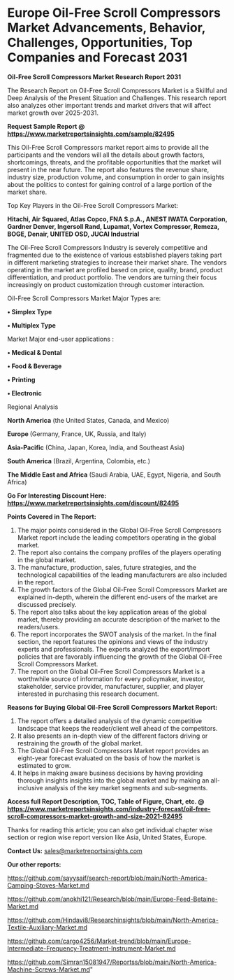  # Europe Oil-Free Scroll Compressors Market Advancements, Behavior, Challenges, Opportunities, Top Companies and Forecast 2031

<strong>Oil-Free Scroll Compressors Market Research Report 2031</strong>

The Research Report on Oil-Free Scroll Compressors Market is a Skillful and Deep Analysis of the Present Situation and Challenges. This research report also analyzes other important trends and market drivers that will affect market growth over 2025-2031.

<strong>Request Sample Report @ <a href=https://www.marketreportsinsights.com/sample/82495>https://www.marketreportsinsights.com/sample/82495</a></strong>

This Oil-Free Scroll Compressors market report aims to provide all the participants and the vendors will all the details about growth factors, shortcomings, threats, and the profitable opportunities that the market will present in the near future. The report also features the revenue share, industry size, production volume, and consumption in order to gain insights about the politics to contest for gaining control of a large portion of the market share.

Top Key Players in the Oil-Free Scroll Compressors Market:

<strong>Hitachi, Air Squared, Atlas Copco, FNA S.p.A., ANEST IWATA Corporation, Gardner Denver, Ingersoll Rand, Lupamat, Vortex Compressor, Remeza, BOGE, Denair, UNITED OSD, JUCAI Industrial</strong>

The Oil-Free Scroll Compressors Industry is severely competitive and fragmented due to the existence of various established players taking part in different marketing strategies to increase their market share. The vendors operating in the market are profiled based on price, quality, brand, product differentiation, and product portfolio. The vendors are turning their focus increasingly on product customization through customer interaction.

Oil-Free Scroll Compressors Market Major Types are:

<strong>• Simplex Type

• Multiplex Type</strong>

Market Major end-user applications :

<strong>• Medical & Dental

• Food & Beverage

• Printing

• Electronic</strong>

Regional Analysis

</u><strong><b>North America</b></strong> (the United States, Canada, and Mexico)

<strong><b>Europe </b></strong>(Germany, France, UK, Russia, and Italy)

<strong><b>Asia-Pacific</b></strong> (China, Japan, Korea, India, and Southeast Asia)

<strong><b>South America</b></strong> (Brazil, Argentina, Colombia, etc.)

<strong><b>The Middle East and Africa</b></strong> (Saudi Arabia, UAE, Egypt, Nigeria, and South Africa)

<strong>Go For Interesting Discount Here: <a href=https://www.marketreportsinsights.com/discount/82495>https://www.marketreportsinsights.com/discount/82495</a></strong>

<strong>Points Covered in The Report:</strong>
<ol>
  <li>The major points considered in the Global Oil-Free Scroll Compressors Market report include the leading competitors operating in the global market.</li>
  <li>The report also contains the company profiles of the players operating in the global market.</li>
  <li>The manufacture, production, sales, future strategies, and the technological capabilities of the leading manufacturers are also included in the report.</li>
  <li>The growth factors of the Global Oil-Free Scroll Compressors Market are explained in-depth, wherein the different end-users of the market are discussed precisely.</li>
  <li>The report also talks about the key application areas of the global market, thereby providing an accurate description of the market to the readers/users.</li>
  <li>The report incorporates the SWOT analysis of the market. In the final section, the report features the opinions and views of the industry experts and professionals. The experts analyzed the export/import policies that are favorably influencing the growth of the Global Oil-Free Scroll Compressors Market.</li>
  <li>The report on the Global Oil-Free Scroll Compressors Market is a worthwhile source of information for every policymaker, investor, stakeholder, service provider, manufacturer, supplier, and player interested in purchasing this research document.</li>
</ol>
<strong>Reasons for Buying Global Oil-Free Scroll Compressors Market Report:</strong>

<ol>
  <li>The report offers a detailed analysis of the dynamic competitive landscape that keeps the reader/client well ahead of the competitors.</li>
  <li>It also presents an in-depth view of the different factors driving or restraining the growth of the global market.</li>
  <li>The Global Oil-Free Scroll Compressors Market report provides an eight-year forecast evaluated on the basis of how the market is estimated to grow.</li>
  <li>It helps in making aware business decisions by having providing thorough insights insights into the global market and by making an all-inclusive analysis of the key market segments and sub-segments.</li>
</ol>
<strong>Access full Report Description, TOC, Table of Figure, Chart, etc. @ <a href=https://www.marketreportsinsights.com/industry-forecast/oil-free-scroll-compressors-market-growth-and-size-2021-82495>https://www.marketreportsinsights.com/industry-forecast/oil-free-scroll-compressors-market-growth-and-size-2021-82495</a></strong>


Thanks for reading this article; you can also get individual chapter wise section or region wise report version like Asia, United States, Europe.

<strong>Contact Us:</strong>
sales@marketreportsinsights.com

<strong>Our other reports:</strong>

<a href=https://github.com/sayysaif/search-report/blob/main/North-America-Camping-Stoves-Market.md>https://github.com/sayysaif/search-report/blob/main/North-America-Camping-Stoves-Market.md</a>

<a href=https://github.com/anokhi121/Research/blob/main/Europe-Feed-Betaine-Market.md>https://github.com/anokhi121/Research/blob/main/Europe-Feed-Betaine-Market.md</a>

<a href=https://github.com/Hindavi8/Researchinsights/blob/main/North-America-Textile-Auxiliary-Market.md>https://github.com/Hindavi8/Researchinsights/blob/main/North-America-Textile-Auxiliary-Market.md</a>

<a href=https://github.com/cargo4256/Market-trend/blob/main/Europe-Intermediate-Frequency-Treatment-Instrument-Market.md>https://github.com/cargo4256/Market-trend/blob/main/Europe-Intermediate-Frequency-Treatment-Instrument-Market.md</a>

<a href=https://github.com/Simran15081947/Reportss/blob/main/North-America-Machine-Screws-Market.md>https://github.com/Simran15081947/Reportss/blob/main/North-America-Machine-Screws-Market.md</a>"
